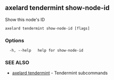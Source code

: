 ## axelard tendermint show-node-id

Show this node's ID

```
axelard tendermint show-node-id [flags]
```

### Options

```
  -h, --help   help for show-node-id
```

### SEE ALSO

- [axelard tendermint](axelard_tendermint.md)	 - Tendermint subcommands
